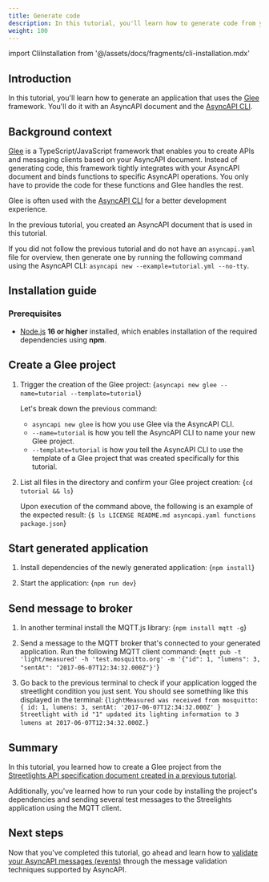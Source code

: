 ```yaml
---
title: Generate code 
description: In this tutorial, you'll learn how to generate code from your AsyncAPI document.
weight: 100
---
```

import CliInstallation from '@/assets/docs/fragments/cli-installation.mdx'

## Introduction

In this tutorial, you'll learn how to generate an application that uses the [Glee](https://github.com/asyncapi/glee) framework. You'll do it with an AsyncAPI document and the [AsyncAPI CLI](/tools/cli).

## Background context
[Glee](https://github.com/asyncapi/glee) is a TypeScript/JavaScript framework that enables you to create APIs and messaging clients based on your AsyncAPI document. Instead of generating code, this framework tightly integrates with your AsyncAPI document and binds functions to specific AsyncAPI operations. You only have to provide the code for these functions and Glee handles the rest.

Glee is often used with the [AsyncAPI CLI](/tools/cli) for a better development experience.

In the previous tutorial, you created an AsyncAPI document that is used in this tutorial.

<Remember>

If you did not follow the previous tutorial and do not have an `asyncapi.yaml` file for overview, then generate one by running the following command using the AsyncAPI CLI: 
`asyncapi new --example=tutorial.yml --no-tty`.

</Remember>

## Installation guide

### Prerequisites

- [Node.js](https://nodejs.org/en/download/) <b>16 or higher</b> installed, which enables installation of the required dependencies using <b>npm</b>.

<CliInstallation />

## Create a Glee project

1. Trigger the creation of the Glee project:
    <CodeBlock language="bash">
    {`asyncapi new glee --name=tutorial --template=tutorial`}
    </CodeBlock>

    Let's break down the previous command:
    - `asyncapi new glee` is how you use Glee via the AsyncAPI CLI. 
    - `--name=tutorial` is how you tell the AsyncAPI CLI to name your new Glee project. 
    - `--template=tutorial` is how you tell the AsyncAPI CLI to use the template of a Glee project that was created specifically for this tutorial. 

2. List all files in the directory and confirm your Glee project creation:
    <CodeBlock language="bash">
    {`cd tutorial && ls`}
    </CodeBlock>

    Upon execution of the command above, the following is an example of the expected result:
    <CodeBlock language="bash">
    {`$ ls
    LICENSE
    README.md
    asyncapi.yaml
    functions
    package.json`}
    </CodeBlock>

## Start generated application
1. Install dependencies of the newly generated application:
    <CodeBlock language="bash">
    {`npm install`}
    </CodeBlock>

2. Start the application:
    <CodeBlock language="bash">
    {`npm run dev`}
    </CodeBlock>

## Send message to broker
1. In another terminal install the MQTT.js library:
    <CodeBlock language="bash">
    {`npm install mqtt -g`}
    </CodeBlock>

2. Send a message to the MQTT broker that's connected to your generated application. Run the following MQTT client command:
    <CodeBlock language="bash">
    {`mqtt pub -t 'light/measured' -h 'test.mosquitto.org' -m '{"id": 1, "lumens": 3, "sentAt": "2017-06-07T12:34:32.000Z"}'`}
    </CodeBlock>

3. Go back to the previous terminal to check if your application logged the streetlight condition you just sent. You should see something like this displayed in the terminal:
    <CodeBlock language="bash">
    {`lightMeasured was received from mosquitto:
    { id: 1, lumens: 3, sentAt: '2017-06-07T12:34:32.000Z' }
    Streetlight with id "1" updated its lighting information to 3 lumens at 2017-06-07T12:34:32.000Z.`}
    </CodeBlock>
## Summary
In this tutorial, you learned how to create a Glee project from the [Streetlights API specification document created in a previous tutorial](https://asyncapi.com/docs/tutorials/create-asyncapi-document). 

Additionally, you've learned how to run your code by installing the project's dependencies and sending several test messages to the Streelights application using the MQTT client.

## Next steps
Now that you've completed this tutorial, go ahead and learn how to [validate your AsyncAPI messages (events)](https://asyncapi.com/docs/tutorials/message-validation) through the message validation techniques supported by AsyncAPI.
